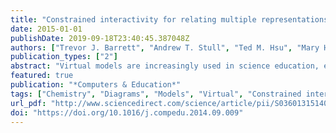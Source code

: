 ```yaml
---
title: "Constrained interactivity for relating multiple representations in science: When virtual is better than real"
date: 2015-01-01
publishDate: 2019-09-18T23:40:45.387048Z
authors: ["Trevor J. Barrett", "Andrew T. Stull", "Ted M. Hsu", "Mary Hegarty"]
publication_types: ["2"]
abstract: "Virtual models are increasingly used in science education, especially in spatially demanding domains. However, few studies have directly compared the effectiveness of virtual and concrete models, or systematically characterized differences between them. Here, we compared students' accuracy and efficiency using virtual and concrete models to align and produce different representations in the domain of organic chemistry. Na?ve undergraduate students learned the conventions of different molecular representations (diagrams and models) and then performed tasks that involved matching models to diagrams and using models to complete diagrams. The results indicated similar levels of accuracy for virtual and concrete models and greater efficiency for virtual models. Students preferred virtual models, but rated the usability of the two model types about equally. The efficiency benefit associated with using virtual models can be explained by their constrained interactivity, which prevented students from making task-irrelevant manipulations and increased the salience of the task-relevant information in the models."
featured: true
publication: "*Computers & Education*"
tags: ["Chemistry", "Diagrams", "Models", "Virtual", "Constrained interactivity"]
url_pdf: "http://www.sciencedirect.com/science/article/pii/S0360131514002097"
doi: "https://doi.org/10.1016/j.compedu.2014.09.009"
---
```


